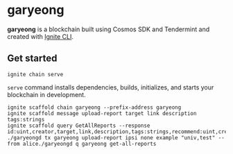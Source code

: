 # garyeong

**garyeong** is a blockchain built using Cosmos SDK and Tendermint and created with [Ignite CLI](https://ignite.com/cli).

## Get started

```
ignite chain serve
```

`serve` command installs dependencies, builds, initializes, and starts your blockchain in development.

```
ignite scaffold chain garyeong --prefix-address garyeong
ignite scaffold message upload-report target link description tags:strings
ignite scaffold query GetAllReports --response id:uint,creator,target,link,description,tags:strings,recommend:uint,createdAt:int
./garyeongd tx garyeong upload-report ipsi none example "univ,test" --from alice./garyeongd q garyeong get-all-reports
```
